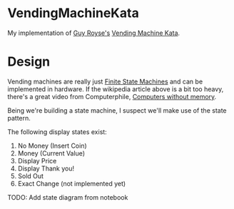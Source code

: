 # VendingMachineKata

My implementation of [Guy Royse's][1] [Vending Machine Kata][2].

  [1]:https://github.com/guyroyse
  [2]:https://github.com/guyroyse/vending-machine-kata

# Design

Vending machines are really just [Finite State Machines][3] and can be implemented in hardware. If the wikipedia article above is a bit too heavy, there's a great video from Computerphile, [Computers without memory][4].

Being we're building a state machine, I suspect we'll make use of the state pattern.

  [3]:https://en.wikipedia.org/wiki/Finite-state_machine
  [4]:https://www.youtube.com/watch?v=vhiiia1_hC4

The following display states exist:
 1. No Money (Insert Coin)
 2. Money (Current Value)
 3. Display Price
 4. Display Thank you!
 5. Sold Out
 6. Exact Change (not implemented yet)

TODO: Add state diagram from notebook